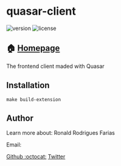 
# quasar-client

![version](https://img.shields.io/badge/quasar_client-0.0.2-brightgreen.svg)   ![license](https://img.shields.io/badge/license-MIT-green.svg)

## :house: [Homepage](https://github.com/Ronald-TR/quasar-client)
The frontend client maded with Quasar


## Installation

    make build-extension


## Author
Learn more about: Ronald Rodrigues Farias

Email: 

[Github :octocat:](https://github.com/ronald-tr)
[Twitter](https://twitter.com/)
